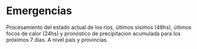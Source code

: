 # Emergencias
Procesamiento del estado actual de los ríos, últimos sísimos (48hs), últimos focos de calor (24hs) y pronóstico de precipitacion acumulada para los próximos 7 días.
A nivel país y provincias. 
